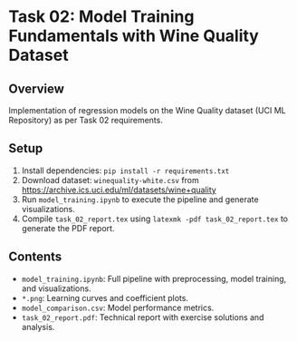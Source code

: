 # Task 02: Model Training Fundamentals with Wine Quality Dataset
## Overview
Implementation of regression models on the Wine Quality dataset (UCI ML Repository) as per Task 02 requirements.

## Setup
1. Install dependencies: `pip install -r requirements.txt`
2. Download dataset: `winequality-white.csv` from https://archive.ics.uci.edu/ml/datasets/wine+quality
3. Run `model_training.ipynb` to execute the pipeline and generate visualizations.
4. Compile `task_02_report.tex` using `latexmk -pdf task_02_report.tex` to generate the PDF report.

## Contents
- `model_training.ipynb`: Full pipeline with preprocessing, model training, and visualizations.
- `*.png`: Learning curves and coefficient plots.
- `model_comparison.csv`: Model performance metrics.
- `task_02_report.pdf`: Technical report with exercise solutions and analysis.